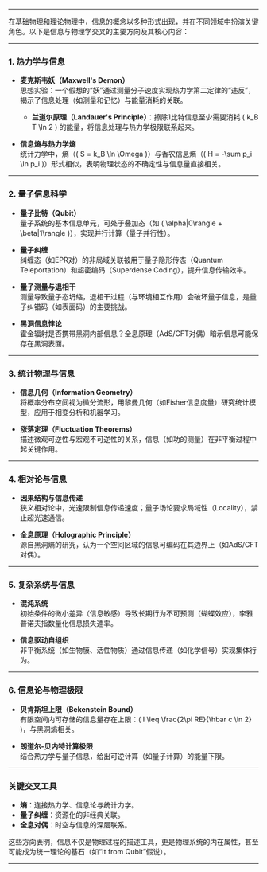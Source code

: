 
---

在基础物理和理论物理中，信息的概念以多种形式出现，并在不同领域中扮演关键角色。以下是信息与物理学交叉的主要方向及其核心内容：

---

### **1. 热力学与信息**
- **麦克斯韦妖（Maxwell's Demon）**  
  思想实验：一个假想的“妖”通过测量分子速度实现热力学第二定律的“违反”，揭示了信息处理（如测量和记忆）与能量消耗的关联。  
  - **兰道尔原理（Landauer's Principle）**：擦除1比特信息至少需要消耗 \( k_B T \ln 2 \) 的能量，将信息处理与热力学极限联系起来。

- **信息熵与热力学熵**  
  统计力学中，熵（\( S = k_B \ln \Omega \)）与香农信息熵（\( H = -\sum p_i \ln p_i \)）形式相似，表明物理状态的不确定性与信息量直接相关。

---

### **2. 量子信息科学**
- **量子比特（Qubit）**  
  量子系统的基本信息单元，可处于叠加态（如 \( \alpha|0\rangle + \beta|1\rangle \)），实现并行计算（量子并行性）。

- **量子纠缠**  
  纠缠态（如EPR对）的非局域关联被用于量子隐形传态（Quantum Teleportation）和超密编码（Superdense Coding），提升信息传输效率。

- **量子测量与退相干**  
  测量导致量子态坍缩，退相干过程（与环境相互作用）会破坏量子信息，是量子纠错码（如表面码）的主要挑战。

- **黑洞信息悖论**  
  霍金辐射是否携带黑洞内部信息？全息原理（AdS/CFT对偶）暗示信息可能保存在黑洞表面。

---

### **3. 统计物理与信息**
- **信息几何（Information Geometry）**  
  将概率分布空间视为微分流形，用黎曼几何（如Fisher信息度量）研究统计模型，应用于相变分析和机器学习。

- **涨落定理（Fluctuation Theorems）**  
  描述微观可逆性与宏观不可逆性的关系，信息（如功的测量）在非平衡过程中起关键作用。

---

### **4. 相对论与信息**
- **因果结构与信息传递**  
  狭义相对论中，光速限制信息传递速度；量子场论要求局域性（Locality），禁止超光速通信。

- **全息原理（Holographic Principle）**  
  源自黑洞熵的研究，认为一个空间区域的信息可编码在其边界上（如AdS/CFT对偶）。

---

### **5. 复杂系统与信息**
- **混沌系统**  
  初始条件的微小差异（信息敏感）导致长期行为不可预测（蝴蝶效应），李雅普诺夫指数量化信息损失速率。

- **信息驱动自组织**  
  非平衡系统（如生物膜、活性物质）通过信息传递（如化学信号）实现集体行为。

---

### **6. 信息论与物理极限**
- **贝肯斯坦上限（Bekenstein Bound）**  
  有限空间内可存储的信息量存在上限：\( I \leq \frac{2\pi RE}{\hbar c \ln 2} \)，与黑洞熵相关。

- **朗道尔-贝内特计算极限**  
  结合热力学与量子信息，给出可逆计算（如量子计算）的能量下限。

---

### **关键交叉工具**
- **熵**：连接热力学、信息论与统计力学。
- **量子纠缠**：资源化的非经典关联。
- **全息对偶**：时空与信息的深层联系。

这些方向表明，信息不仅是物理过程的描述工具，更是物理系统的内在属性，甚至可能成为统一理论的基石（如“It from Qubit”假说）。

---

